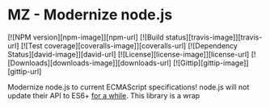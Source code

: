 
# MZ - Modernize node.js

[![NPM version][npm-image]][npm-url]
[![Build status][travis-image]][travis-url]
[![Test coverage][coveralls-image]][coveralls-url]
[![Dependency Status][david-image]][david-url]
[![License][license-image]][license-url]
[![Downloads][downloads-image]][downloads-url]
[![Gittip][gittip-image]][gittip-url]

Modernize node.js to current ECMAScript specifications!
node.js will not update their API to ES6+ [for a while](https://github.com/joyent/node/issues/7549).
This library is a wrap